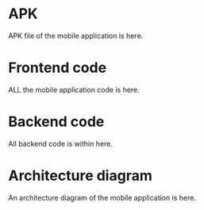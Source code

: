 # APK
APK file of the mobile application is here.

# Frontend code
ALL the mobile application code is here.

# Backend code
All backend code is within here.

# Architecture diagram
An architecture diagram of the mobile application is here.
